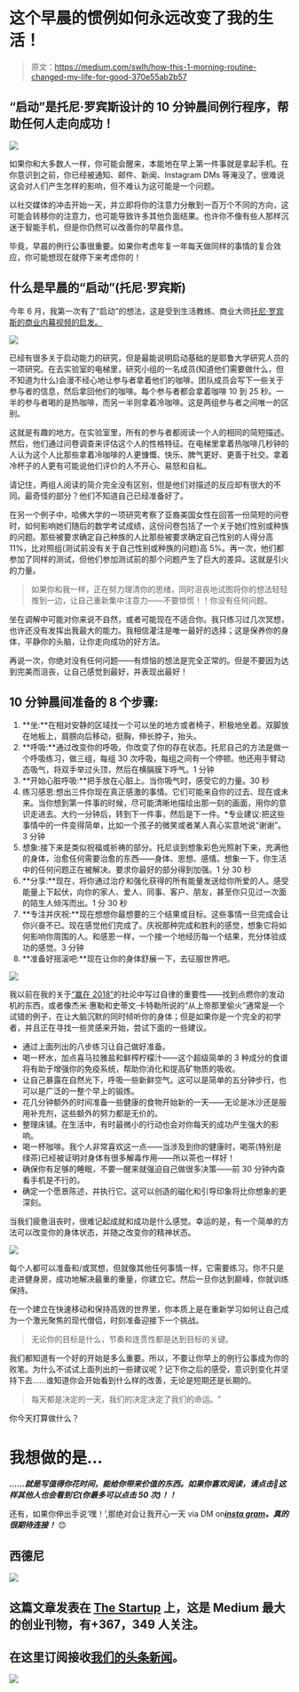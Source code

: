# 这个早晨的惯例如何永远改变了我的生活！

> 原文：<https://medium.com/swlh/how-this-1-morning-routine-changed-my-life-for-good-370e55ab2b57>

## “启动”是托尼·罗宾斯设计的 10 分钟晨间例行程序，帮助任何人走向成功！

![](img/fa7f3dad73d3d6071c4a7ab5d6d258ac.png)

如果你和大多数人一样，你可能会醒来，本能地在早上第一件事就是拿起手机。在你意识到之前，你已经被通知、邮件、新闻、Instagram DMs 等淹没了。很难说这会对人们产生怎样的影响，但不难认为这可能是一个问题。

以社交媒体的冲击开始一天，并立即将你的注意力分散到一百万个不同的方向，这可能会转移你的注意力，也可能导致许多其他负面结果。也许你不像有些人那样沉迷于智能手机，但是你仍然可以改善你的早晨作息。

毕竟，早晨的例行公事很重要。如果你考虑年复一年每天做同样的事情的复合效应，你可能想现在就停下来考虑你的！

## 什么是早晨的“启动”(托尼·罗宾斯)

今年 6 月，我第一次有了“启动”的想法，这是受到生活教练、商业大师[托尼·罗宾斯的商业内幕视频的启发。](https://www.tonyrobbins.com/)

![](img/9f89f642f663051a4d3ba9162acdd320.png)

已经有很多关于启动能力的研究，但是最能说明启动基础的是耶鲁大学研究人员的一项研究。在去实验室的电梯里，研究小组的一名成员(知道他们需要做什么，但不知道为什么)会漫不经心地让参与者拿着他们的咖啡。团队成员会写下一些关于参与者的信息，然后拿回他们的咖啡。每个参与者都会拿着咖啡 10 到 25 秒。一半的参与者喝的是热咖啡，而另一半则拿着冷咖啡。这是两组参与者之间唯一的区别。

这就是有趣的地方。在实验室里，所有的参与者都阅读一个人的相同的简短描述。然后，他们通过问卷调查来评估这个人的性格特征。在电梯里拿着热咖啡几秒钟的人认为这个人比那些拿着冷咖啡的人更慷慨、快乐、脾气更好、更善于社交。拿着冷杯子的人更有可能说他们评价的人不开心、易怒和自私。

请记住，两组人阅读的简介完全没有区别，但是他们对描述的反应却有很大的不同。最奇怪的部分？他们不知道自己已经准备好了。

在另一个例子中，哈佛大学的一项研究考察了亚裔美国女性在回答一份简短的问卷时，如何影响她们随后的数学考试成绩，这份问卷包括了一个关于她们性别或种族的问题。那些被要求确定自己种族的人比那些被要求确定自己性别的人得分高 11%，比对照组(测试前没有关于自己性别或种族的问题)高 5%。再一次，他们都参加了同样的测试，但他们参加测试前的那个问题产生了巨大的差异。这就是引火的力量。

> 如果你和我一样，正在努力理清你的思绪，同时沮丧地试图将你的想法轻轻推到一边，让自己重新集中注意力——不要惊慌！！你没有任何问题。

坐在调解中可能对你来说不自然，或者可能现在不适合你。我只练习过几次冥想，也许还没有发挥出我最大的能力。我相信灌注是唯一最好的选择；这是保养你的身体，平静你的头脑，让你走向成功的好方法。

再说一次，你绝对没有任何问题——有烦恼的想法是完全正常的。但是不要因为达到完美而沮丧，让自己感觉到最好，并表现出最好！

## 10 分钟晨间准备的 8 个步骤:

1.  **坐:**在相对安静的区域找一个可以坐的地方或者椅子，积极地坐着。双脚放在地板上，肩膀向后移动，挺胸，伸长脖子，抬头。
2.  **呼吸:**通过改变你的呼吸，你改变了你的存在状态。托尼自己的方法是做一个呼吸练习，做三组，每组 30 次呼吸，每组之间有一个停顿。他还用手臂动态吸气，将双手举过头顶，然后在横膈膜下呼气。1 分钟
3.  **开始心脏呼吸:**把手放在心脏上。当你吸气时，感受它的力量。30 秒
4.  练习感恩:想出三件你现在真正感激的事情。它们可能来自你的过去、现在或未来。当你想到第一件事的时候，尽可能清晰地描绘出那一刻的画面，用你的意识走进去。大约一分钟后，转到下一件事，然后是下一件。*专业建议:把这些事情中的一件变得简单，比如一个孩子的微笑或者某人真心实意地说“谢谢”。3 分钟
5.  想象:接下来是类似祝福或祈祷的部分。托尼谈到想象彩色光照射下来，充满他的身体，治愈任何需要治愈的东西——身体、思想、感情。想象一下，你生活中的任何问题正在被解决。要求你最好的部分得到加强。1 分 30 秒
6.  **分享:**现在，将你通过治疗和强化获得的所有能量发送给你所爱的人。感受能量上下起伏，向你的家人、爱人、同事、客户、朋友，甚至你只见过一次面的陌生人倾泻而出。1 分 30 秒
7.  **专注并庆祝:**现在想想你最想要的三个结果或目标。这些事情一旦完成会让你兴奋不已。现在感觉他们完成了。庆祝那种完成和胜利的感觉，想象它将如何影响你周围的人。和感恩一样，一个接一个地经历每一个结果，充分体验成功的感觉。3 分钟
8.  **准备好摇滚吧:**现在让你的身体舒展一下，去征服世界吧。

![](img/6e5d5d6b9919fa4bb65c7621a1285197.png)

我以前在我的关于[“赢在 2018”](/swlh/one-1-radical-plan-to-win-2018-8e26340f057b)的社论中写过自律的重要性——找到点燃你的发动机的东西，或者像杰米·惠勒和史蒂文·卡特勒所说的“从上帝那里偷火”通常是一个试错的例子，在让大脑沉默的同时倾听你的身体；但是如果你是一个完全的初学者，并且正在寻找一些灵感来开始，尝试下面的一些建议。

*   通过上面列出的八步练习让自己做好准备。
*   喝一杯水，加点喜马拉雅盐和鲜榨柠檬汁——这个超级简单的 3 种成分的食谱将有助于增强你的免疫系统，帮助你消化和提高矿物质的吸收。
*   让自己暴露在自然光下，呼吸一些新鲜空气。这可以是简单的五分钟步行，也可以是广泛的一整个早上的锻炼。
*   花几分钟额外的时间准备一些健康的食物开始新的一天——无论是冰沙还是服用补充剂，这些额外的努力都是无价的。
*   整理床铺。在生活中，有时最微小的行动也会对你每天的成功产生强大的影响。
*   喝一杯咖啡。我个人非常喜欢这一点——当涉及到你的健康时，喝茶(特别是绿茶)已经被证明对身体有很多解毒作用——所以茶也一样好！
*   确保你有足够的睡眠，不要一醒来就强迫自己做很多决策——前 30 分钟内查看手机是不行的。
*   确定一个愿景陈述，并执行它。这可以创造的磁化和引导印象将比你想象的更深刻。

当我们疲惫沮丧时，很难记起成就和成功是什么感觉。幸运的是，有一个简单的方法可以改变你的身体状态，并随之改变你的精神状态。

![](img/9e8c2536b0a4392cdbf88f666186d8df.png)

每个人都可以准备和/或冥想，但就像其他任何事情一样，它需要练习。你不只是走进健身房，成功地解决最重的重量，你建立它。然后一旦你达到巅峰，你就训练保持。

在一个建立在快速移动和保持高效的世界里，你本质上是在重新学习如何让自己成为一个激光聚焦的现代僧侣，时刻准备迎接下一个挑战。

> 无论你的目标是什么，节奏和连贯性都是达到目标的关键。

我们都知道有一个好的开始是多么重要。所以，不要让你早上的例行公事成为你的败笔。为什么不试试上面列出的一些建议呢？记下你之后的感受，意识到变化并坚持下去……谁知道你会开始看到什么样的改善，无论是短期还是长期的。

> 每天都是决定的一天，我们的决定决定了我们的命运。"

你今天打算做什么？

# 我想做的是…

***……就是写值得你花时间，能给你带来价值的东西。如果你喜欢阅读，请点击💚这样其他人也会看到它(你最多可以点击 50 次)！！***

还有，如果你伸出手说‘嘿！’,那绝对会让我开心一天 via DM on[***insta gram***](https://www.instagram.com/iblamesid)***。真的很期待连接！*** 😊

## 西德尼

[![](img/308a8d84fb9b2fab43d66c117fcc4bb4.png)](https://medium.com/swlh)

## 这篇文章发表在 [The Startup](https://medium.com/swlh) 上，这是 Medium 最大的创业刊物，有+367，349 人关注。

## 在这里订阅接收[我们的头条新闻](http://growthsupply.com/the-startup-newsletter/)。

[![](img/b0164736ea17a63403e660de5dedf91a.png)](https://medium.com/swlh)
